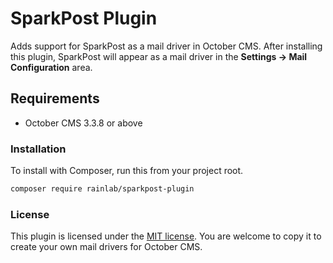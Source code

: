# SparkPost Plugin

Adds support for SparkPost as a mail driver in October CMS. After installing this plugin, SparkPost will appear as a mail driver in the **Settings → Mail Configuration** area.

## Requirements

- October CMS 3.3.8 or above

### Installation

To install with Composer, run this from your project root.

```bash
composer require rainlab/sparkpost-plugin
```

### License

This plugin is licensed under the [MIT license](./LICENSE.md). You are welcome to copy it to create your own mail drivers for October CMS.
